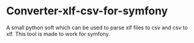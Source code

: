 # Converter-xlf-csv-for-symfony
A small python soft which can be used to parse xlf files to csv and csv to xlf. This tool is made to work for symfony.
